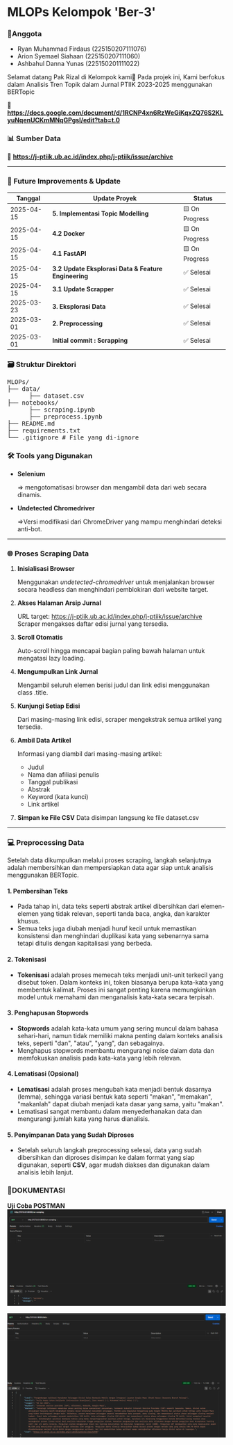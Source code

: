 # MLOPs Kelompok 'Ber-3'

### 🧍Anggota

- Ryan Muhammad Firdaus (225150207111076)
- Arion Syemael Siahaan (225150207111060)
- Ashbahul Danna Yunas (225150201111022)

Selamat datang Pak Rizal di Kelompok kami🙌
Pada projek ini, Kami berfokus dalam Analisis Tren Topik dalam Jurnal PTIIK 2023-2025 menggunakan BERTopic

🔗 **https://docs.google.com/document/d/1RCNP4xn6RzWeGiKqxZQ76S2KLyuNqenUCKmMNqGPgsI/edit?tab=t.0**

### 📊 Sumber Data

🔗 **https://j-ptiik.ub.ac.id/index.php/j-ptiik/issue/archive**

---

### 📅 Future Improvements & Update

| Tanggal    | Update Proyek                                        | Status         |
| ---------- | ---------------------------------------------------- | -------------- |
| 2025-04-15 | **5. Implementasi Topic Modelling**                  | 🟨 On Progress |
| 2025-04-15 | **4.2 Docker**                                       | 🟨 On Progress |
| 2025-04-15 | **4.1 FastAPI**                                      | 🟨 On Progress |
| 2025-04-15 | **3.2 Update Eksplorasi Data & Feature Engineering** | ✅ Selesai     |
| 2025-04-15 | **3.1 Update Scrapper**                              | ✅ Selesai     |
| 2025-03-23 | **3. Eksplorasi Data**                               | ✅ Selesai     |
| 2025-03-01 | **2. Preprocessing**                                 | ✅ Selesai     |
| 2025-03-01 | **Initial commit : Scrapping**                       | ✅ Selesai     |

### 🗃️ Struktur Direktori

<pre>MLOPs/ 
├── data/
      ├── dataset.csv 
├── notebooks/
      ├── scraping.ipynb
      ├── preprocess.ipynb
├── README.md
├── requirements.txt 
└── .gitignore # File yang di-ignore </pre>

### 🛠️ Tools yang Digunakan

- **Selenium**

  => mengotomatisasi browser dan mengambil data dari web secara dinamis.

- **Undetected Chromedriver**

  =>Versi modifikasi dari ChromeDriver yang mampu menghindari deteksi anti-bot.

---

### 🌐 Proses Scraping Data

1. **Inisialisasi Browser**

   Menggunakan _undetected-chromedriver_ untuk menjalankan browser secara headless dan menghindari pemblokiran dari website target.

2. **Akses Halaman Arsip Jurnal**

   URL target: https://j-ptiik.ub.ac.id/index.php/j-ptiik/issue/archive
   Scraper mengakses daftar edisi jurnal yang tersedia.

3. **Scroll Otomatis**

   Auto-scroll hingga mencapai bagian paling bawah halaman untuk mengatasi lazy loading.

4. **Mengumpulkan Link Jurnal**

   Mengambil seluruh elemen berisi judul dan link edisi menggunakan class .title.

5. **Kunjungi Setiap Edisi**

   Dari masing-masing link edisi, scraper mengekstrak semua artikel yang tersedia.

6. **Ambil Data Artikel**

   Informasi yang diambil dari masing-masing artikel:

   - Judul
   - Nama dan afiliasi penulis
   - Tanggal publikasi
   - Abstrak
   - Keyword (kata kunci)
   - Link artikel

7. **Simpan ke File CSV**
   Data disimpan langsung ke file dataset.csv

---

### 💻 Preprocessing Data

Setelah data dikumpulkan melalui proses scraping, langkah selanjutnya adalah membersihkan dan mempersiapkan data agar siap untuk analisis menggunakan BERTopic.

#### 1. **Pembersihan Teks**

- Pada tahap ini, data teks seperti abstrak artikel dibersihkan dari elemen-elemen yang tidak relevan, seperti tanda baca, angka, dan karakter khusus.
- Semua teks juga diubah menjadi huruf kecil untuk memastikan konsistensi dan menghindari duplikasi kata yang sebenarnya sama tetapi ditulis dengan kapitalisasi yang berbeda.

#### 2. **Tokenisasi**

- **Tokenisasi** adalah proses memecah teks menjadi unit-unit terkecil yang disebut token. Dalam konteks ini, token biasanya berupa kata-kata yang membentuk kalimat. Proses ini sangat penting karena memungkinkan model untuk memahami dan menganalisis kata-kata secara terpisah.

#### 3. **Penghapusan Stopwords**

- **Stopwords** adalah kata-kata umum yang sering muncul dalam bahasa sehari-hari, namun tidak memiliki makna penting dalam konteks analisis teks, seperti "dan", "atau", "yang", dan sebagainya.
- Menghapus stopwords membantu mengurangi noise dalam data dan memfokuskan analisis pada kata-kata yang lebih relevan.

#### 4. **Lematisasi (Opsional)**

- **Lematisasi** adalah proses mengubah kata menjadi bentuk dasarnya (lemma), sehingga variasi bentuk kata seperti "makan", "memakan", "makanlah" dapat diubah menjadi kata dasar yang sama, yaitu "makan".
- Lematisasi sangat membantu dalam menyederhanakan data dan mengurangi jumlah kata yang harus dianalisis.

#### 5. **Penyimpanan Data yang Sudah Diproses**

- Setelah seluruh langkah preprocessing selesai, data yang sudah dibersihkan dan diproses disimpan ke dalam format yang siap digunakan, seperti **CSV**, agar mudah diakses dan digunakan dalam analisis lebih lanjut.

### 🤳DOKUMENTASI

**Uji Coba POSTMAN**
![alt text](image-1.png)

![alt text](image-2.png)
